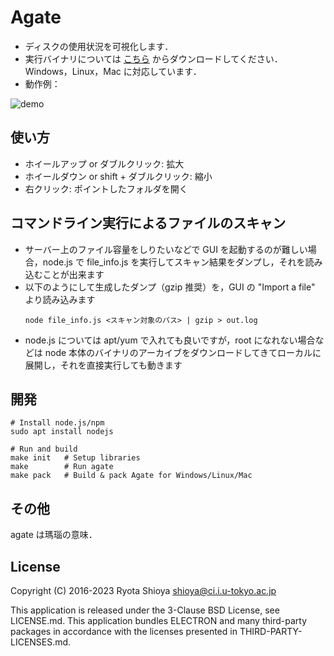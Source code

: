 # Agate

* ディスクの使用状況を可視化します．
* 実行バイナリについては [こちら](https://github.com/shioyadan/agate/releases)
からダウンロードしてください．Windows，Linux，Mac に対応しています．
* 動作例：

![demo](https://github.com/shioyadan/agate/wiki/images/agate.gif)


## 使い方

* ホイールアップ or ダブルクリック: 拡大
* ホイールダウン or  shift + ダブルクリック: 縮小
* 右クリック: ポイントしたフォルダを開く


## コマンドライン実行によるファイルのスキャン

* サーバー上のファイル容量をしりたいなどで GUI を起動するのが難しい場合，node.js で file_info.js を実行してスキャン結果をダンプし，それを読み込むことが出来ます
*  以下のようにして生成したダンプ（gzip 推奨）を，GUI の "Import a file" より読み込みます
    ```
    node file_info.js <スキャン対象のパス> | gzip > out.log
    ```
* node.js については apt/yum で入れても良いですが，root になれない場合などは node 本体のバイナリのアーカイブをダウンロードしてきてローカルに展開し，それを直接実行しても動きます


## 開発

    # Install node.js/npm
    sudo apt install nodejs

    # Run and build
    make init   # Setup libraries
    make        # Run agate
    make pack   # Build & pack Agate for Windows/Linux/Mac


## その他

agate は瑪瑙の意味．


## License

Copyright (C) 2016-2023 Ryota Shioya <shioya@ci.i.u-tokyo.ac.jp>

This application is released under the 3-Clause BSD License, see LICENSE.md.
This application bundles ELECTRON and many third-party packages in accordance with the licenses presented in THIRD-PARTY-LICENSES.md.
